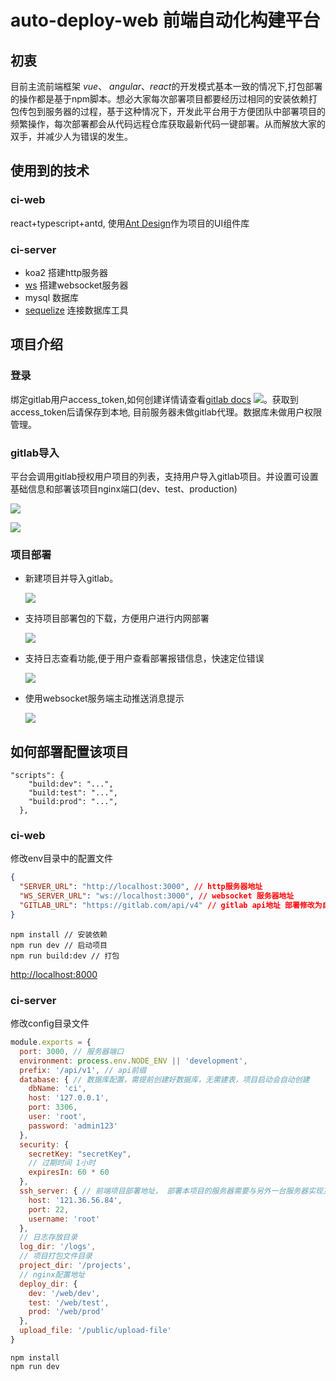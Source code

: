 # auto-deploy-web 前端自动化构建平台

## 初衷
目前主流前端框架 *vue*、 *angular*、*react*的开发模式基本一致的情况下,打包部署的操作都是基于npm脚本。想必大家每次部署项目都要经历过相同的安装依赖打包传包到服务器的过程，基于这种情况下，开发此平台用于方便团队中部署项目的频繁操作，每次部署都会从代码远程仓库获取最新代码一键部署。从而解放大家的双手，并减少人为错误的发生。

## 使用到的技术
### ci-web
react+typescript+antd, 使用[Ant Design](https://ant.design/index-cn)作为项目的UI组件库
### ci-server
- koa2 搭建http服务器
- [ws](https://github.com/websockets/ws) 搭建websocket服务器
- mysql 数据库
- [sequelize](https://sequelize.org/) 连接数据库工具

## 项目介绍



### 登录
绑定gitlab用户access_token,如何创建详情请查看[gitlab docs](https://docs.gitlab.com/ee/user/profile/personal_access_tokens.html)
![](assets/img/login.png)。获取到access_token后请保存到本地, 目前服务器未做gitlab代理。数据库未做用户权限管理。

### gitlab导入
平台会调用gitlab授权用户项目的列表，支持用户导入gitlab项目。并设置可设置基础信息和部署该项目nginx端口(dev、test、production)

![](assets/img/gitlab.png)

![](assets/img/import.png)

### 项目部署
- 新建项目并导入gitlab。

  ![](assets/img/add.png)

- 支持项目部署包的下载，方便用户进行内网部署

  ![](assets/img/download.png)

- 支持日志查看功能,便于用户查看部署报错信息，快速定位错误

  ![](assets/img/log.png)

- 使用websocket服务端主动推送消息提示

  ![](assets/img/message.png)

  

## 如何部署配置该项目

<!--部署的前端项目package.json中的scripts应有以下命令，用的不同环境拉取不同分支代码和打包环境配置-->

```jso
"scripts": {
    "build:dev": "...",
    "build:test": "...",
    "build:prod": "...",
  },
```

### ci-web

修改env目录中的配置文件

```json
{
  "SERVER_URL": "http://localhost:3000", // http服务器地址
  "WS_SERVER_URL": "ws://localhost:3000", // websocket 服务器地址
  "GITLAB_URL": "https://gitlab.com/api/v4" // gitlab api地址 部署修改为自己内网部署的gitlab地址
}
```

```shell
npm install // 安装依赖
npm run dev // 启动项目
npm run build:dev // 打包
```

[http://localhost:8000](http://localhost:8000/app_management)

### ci-server

修改config目录文件

```js
module.exports = {
  port: 3000, // 服务器端口
  environment: process.env.NODE_ENV || 'development',
  prefix: '/api/v1', // api前缀
  database: { // 数据库配置，需提前创建好数据库，无需建表，项目启动会自动创建
    dbName: 'ci',
    host: '127.0.0.1',
    port: 3306,
    user: 'root',
    password: 'admin123'
  },
  security: {
    secretKey: "secretKey",
    // 过期时间 1小时
    expiresIn: 60 * 60
  },
  ssh_server: { // 前端项目部署地址， 部署本项目的服务器需要与另外一台服务器实现互信免密登录
    host: '121.36.56.84',
    port: 22,
    username: 'root'
  },
  // 日志存放目录
  log_dir: '/logs',
  // 项目打包文件目录
  project_dir: '/projects',
  // nginx配置地址
  deploy_dir: {
    dev: '/web/dev',
    test: '/web/test',
    prod: '/web/prod'
  },
  upload_file: '/public/upload-file'
}
```

```shell
npm install
npm run dev
```

